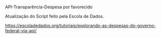API-Transparência-Despesa por favorecido


Atualização do Script feito pela Escola de Dados.

https://escoladedados.org/tutoriais/explorando-as-despesas-do-governo-federal-via-api/
